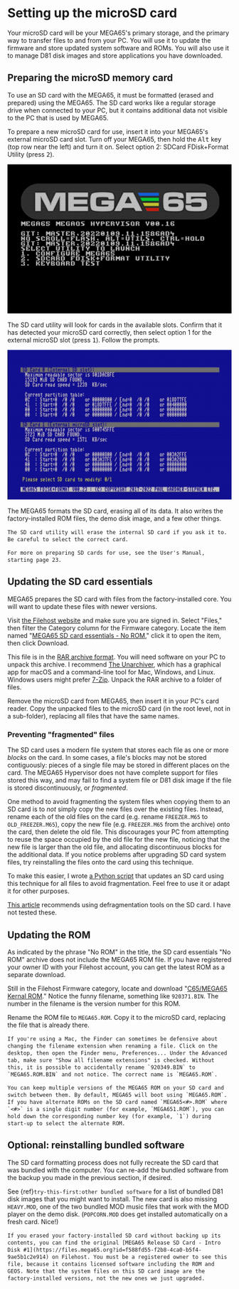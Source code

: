 # Setting up the microSD card

Your microSD card will be your MEGA65's primary storage, and the primary way to transfer files to and from your PC. You will use it to update the firmware and store updated system software and ROMs. You will also use it to manage D81 disk images and store applications you have downloaded.

## Preparing the microSD memory card

To use an SD card with the MEGA65, it must be formatted (erased and prepared) using the MEGA65. The SD card works like a regular storage drive when connected to your PC, but it contains additional data not visible to the PC that is used by MEGA65.

To prepare a new microSD card for use, insert it into your MEGA65's external microSD card slot. Turn off your MEGA65, then hold the <kbd>Alt</kbd> key (top row near the left) and turn it on. Select option 2: SDCard FDisk+Format Utility (press <kbd>2</kbd>).

![Hypervisor utility menu, holding Alt during boot](screenshots/hypervisor_altmenu.jpg)

The SD card utility will look for cards in the available slots. Confirm that it has detected your microSD card correctly, then select option 1 for the external microSD slot (press <kbd>1</kbd>). Follow the prompts.

![SD card utility](screenshots/sdcard_util.jpg)

The MEGA65 formats the SD card, erasing all of its data. It also writes the factory-installed ROM files, the demo disk image, and a few other things.

```{caution}
The SD card utility will erase the internal SD card if you ask it to. Be careful to select the correct card.
```

```{tip}
For more on preparing SD cards for use, see the User's Manual, starting page 23.
```

## Updating the SD card essentials

MEGA65 prepares the SD card with files from the factory-installed core. You will want to update these files with newer versions.

Visit [the Filehost website](https://files.mega65.org/html/main.php) and make sure you are signed in. Select "Files," then filter the Category column for the Firmware category. Locate the item named "[MEGA65 SD card essentials - No ROM](https://files.mega65.org?id=0fb941fe-5c5f-4608-b0f1-32849d4a8dff)," click it to open the item, then click Download.

This file is in the [RAR archive format](<https://en.wikipedia.org/wiki/RAR_(file_format)>). You will need software on your PC to unpack this archive. I recommend [The Unarchiver](https://theunarchiver.com/), which has a graphical app for macOS and a command-line tool for Mac, Windows, and Linux. Windows users might prefer [7-Zip](https://www.7-zip.org/). Unpack the RAR archive to a folder of files.

Remove the microSD card from MEGA65, then insert it in your PC's card reader. Copy the unpacked files to the microSD card (in the root level, not in a sub-folder), replacing all files that have the same names.

### Preventing "fragmented" files

The SD card uses a modern file system that stores each file as one or more _blocks_ on the card. In some cases, a file's blocks may not be stored contiguously: pieces of a single file may be stored in different places on the card. The MEGA65 Hypervisor does not have complete support for files stored this way, and may fail to find a system file or D81 disk image if the file is stored discontinuously, or _fragmented_.

One method to avoid fragmenting the system files when copying them to an SD card is to _not_ simply copy the new files over the existing files. Instead, rename each of the old files on the card (e.g. rename `FREEZER.M65` to `OLD_FREEZER.M65`), copy the new file (e.g. `FREEZER.M65` from the archive) onto the card, then delete the old file. This discourages your PC from attempting to reuse the space occupied by the old file for the new file, noticing that the new file is larger than the old file, and allocating discontinuous blocks for the additional data. If you notice problems after upgrading SD card system files, try reinstalling the files onto the card using this technique.

To make this easier, I wrote [a Python script](https://github.com/dansanderson/mega65-welcome-guide/blob/main/update-sd-card.py) that updates an SD card using this technique for all files to avoid fragmentation. Feel free to use it or adapt it for other purposes.

[This article](https://files.mega65.org?ar=73fd7977-aad3-4e13-8b5a-e9f0548b6cb2) recommends using defragmentation tools on the SD card. I have not tested these.

## Updating the ROM

As indicated by the phrase "No ROM" in the title, the SD card essentials "No ROM" archive does not include the MEGA65 ROM file. If you have registered your owner ID with your Filehost account, you can get the latest ROM as a separate download.

Still in the Filehost Firmware category, locate and download "[C65/MEGA65 Kernal ROM](https://files.mega65.org?id=54e69439-f25e-4124-8c78-22ea7ddc0f1c)." Notice the funny filename, something like `920371.BIN`. The number in the filename is the version number for this ROM.

Rename the ROM file to `MEGA65.ROM`. Copy it to the microSD card, replacing the file that is already there.

```{note}
If you're using a Mac, the Finder can sometimes be defensive about changing the filename extension when renaming a file. Click on the desktop, then open the Finder menu, Preferences... Under the Advanced tab, make sure "Show all filename extensions" is checked. Without this, it is possible to accidentally rename `920349.BIN` to `MEGA65.ROM.BIN` and not notice. The correct name is `MEGA65.ROM`.
```

```{tip}
You can keep multiple versions of the MEGA65 ROM on your SD card and switch between them. By default, MEGA65 will boot using `MEGA65.ROM`. If you have alternate ROMs on the SD card named `MEGA65<#>.ROM` where `<#>` is a single digit number (for example, `MEGA651.ROM`), you can hold down the corresponding number key (for example, `1`) during start-up to select the alternate ROM.
```

## Optional: reinstalling bundled software

The SD card formatting process does not fully recreate the SD card that was bundled with the computer. You can re-add the bundled software from the backup you made in the previous section, if desired.

See {ref}`try-this-first:other bundled software` for a list of bundled D81 disk images that you might want to install. The new card is also missing `HEAVY.MOD`, one of the two bundled MOD music files that work with the MOD player on the demo disk. (`POPCORN.MOD` does get installed automatically on a fresh card. Nice!)

```{tip}
If you erased your factory-installed SD card without backing up its contents, you can find the original [MEGA65 Release SD Card - Intro Disk #1](https://files.mega65.org?id=f588fd55-f2b8-4ca0-b5f4-9ae5b1c2e914) on Filehost. You must be a registered owner to see this file, because it contains licensed software including the ROM and GEOS. Note that the system files on this SD card image are the factory-installed versions, not the new ones we just upgraded.
```

